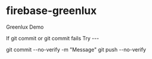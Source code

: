 # firebase-greenlux
Greenlux Demo


If git commit or git commit fails
Try ---

git commit --no-verify -m "Message"
git push --no-verify
